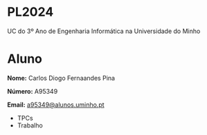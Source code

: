 # PL2024

UC do 3º Ano de Engenharia Informática na Universidade do Minho

# Aluno

**Nome:** Carlos Diogo Fernaandes Pina

**Número:** A95349

**Email:** a95349@alunos.uminho.pt

*  TPCs
*  Trabalho
